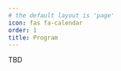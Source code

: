 ```yaml
---
# the default layout is 'page'
icon: fas fa-calendar
order: 1
title: Program
---
```


TBD

<!---
# Day 1 - Thursday, October 5th

| Schedule    | Activity                                                                                                                  |
| ----------- | ------------------------------------------------------------------------------------------------------------------------- |
| 08h45-09h15 | Breakfast                                                                                                                 |
| 09h30-10h00 | Intro                                                                                                                     |
| 10h00-11h00 | Operation Research Models for Public Transit<br>Speaker: Luis Cadarso                                                    |
| 11h15-12h15 | Combining Optimization and Machine Learning for Integrated Aircraft, Crew and Passenger Recovery<br>Speaker: Vikrant Vaze |
| 12h30-13h30 | Reinforcement Learning in Transportation Networks<br>Speaker: Sergio Rozada                                               |
| 13h45-14h45 | Lunch                                                                                                                     |
| 15h00-16h00 | Stochastic Dual Decomposition over Networks: Insights from Wireless Communications<br>Speaker: Antonio G. Marques         |
| 16h15-18h00 | Discussion                                                                                                                |
| 18h30-18h45 | Trip to Marbella                                                                                                          |
| 18h45-21h15 | Cityseeing                                                                                                                |
| 21h30-23h30 | Dinner                                                                                                                    |
| 23h45-00h00 | Trip Back                                                                                                                 |

# Day 2 - Friday, October 6th

| Schedule    | Activity                                                                                                                              |
| ----------- | ------------------------------------------------------------------------------------------------------------------------------------- |
| 08h45-09h15 | Breakfast                                                                                                                             |
| 09h30-10h30 | Sparse Optimization for Radar and Tracking<br>Speaker: Geert Leus                                                                     |
| 10h45-11h15 | Optimal Network Infraestructure Design via Sparsity and Logit-based User Behavior<br>Speaker: Fernando Real                           |
| 11h15-11h45 | Quick response to network disruptions: A Sparse Optimization Approach<br>Speaker: Bianca Radu                                        |
| 11h45-12h30 | Discussion                                                                                                                            |
| 12h30-13h30 | Airline Network Planning: Mixed-Integer Non-Convex Optimization with Demand–Supply Interactions<br>Speaker: Sebastian Birolini        |
| 13h45-14h45 | Lunch                                                                                                                                 |
| 15h00-16h00 | A Gentle Introduction to Graph Neural Networks and their Applications in Transportation<br>Speaker: Victor M. Tenorio                 |
| 16h15-16h45 | Reinforcement Learning Meets Transportation: Graph Attention Networks for Constructing Transportation Models<br>Speaker: Vikrant Vaze |
| 16h45-18h00 | Discussion                                                                                                                            |
| 18h00-19h45 | Free-time                                                                                                                             |
| 19h45-22h00 | Formal dinner                                                                                                                         |

# Day 3 - Saturday, October 7th

| Schedule    | Activity                                                                                                    |
| ----------- | ----------------------------------------------------------------------------------------------------------- |
| 08h45-09h15 | Breakfast                                                                                                   |
| 09h30-10h30 | Day-ahead Aircraft Routing with Data-Driven Primary Delay Predictions<br>Speaker: Sebastian Birolini        |
| 10h30-10h45 | Discussion                                                                                                  |
| 10h45-11h45 | Energy Storage Systems in Electric Vehicles for Airport Sustainability and Beyond<br>Speaker: Raul de Celis |
| 11h45-12h00 | Discussion                                                                                                  |
| 12h00-13h30 | Trip                                                                                                        |
| 13h30-15h00 | Lunch                                                                                                       |
| 15h00-18h30 | On field activity                                                                                           |
| 18h30-19h00 | Trip to Malaga                                                                                              |
| 19h00-21h30 | Cityseeing                                                                                                  |
| 21h30-23h30 | Dinner                                                                                                      |
| 23h45-00h15 | Trip back                                                                                                   |

# Day 4 - Sunday, October 8th

| Schedule    | Activity                                                                                       |
| ----------- | ---------------------------------------------------------------------------------------------- |
| 08h45-09h15 | Breakfast                                                                                      |
| 09h30-10h00 | Risk Management for Rapid Transit Network Capacity Expansion Planning<br>Speaker: Luis Cadarso |
| 10h15-10h45 | Airplane Footprint Estimation: A Machine Learning Approach<br>Speaker: Oscar Escudero          |
| 11h45-12h30 | Discussion                                                                                     |
| 12h30-13h00 | Micromobility Network Design<br>Speaker: Vikrant Vaze                                          |
| 12h30-13h30 | Discussion                                                                                     |
| 13h45-14h45 | Lunch                                                                                          |
| 15h00-18h00 | Discussion                                                                                     |
| 18h00-19h45 | Free-time                                                                                      |
| 19h45-22h00 | BBC Dinner                                                                                     |

-->